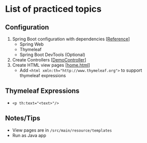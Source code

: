 # List of practiced topics

## Configuration
1. Spring Boot configuration with dependencies 
[[Reference]()]
   - Spring Web
   - Thymeleaf
   - Spring Boot DevTools (Optional)
2. Create Controllers 
[[DemoController]()]
3. Create HTML view pages 
[[home.html]()]
   - Add ```<html xmln:th="http://www.thymeleaf.org">``` to support thymeleaf expressions 

## Thymeleaf Expressions 
- ```<p th:text="<text>"/>```

## Notes/Tips
- View pages are in ```/src/main/resource/templates```
- Run as Java app










